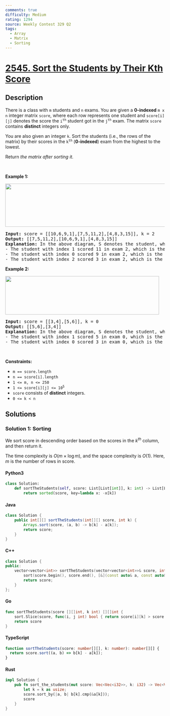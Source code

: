 ```yaml
---
comments: true
difficulty: Medium
rating: 1294
source: Weekly Contest 329 Q2
tags:
  - Array
  - Matrix
  - Sorting
---
```


<!-- problem:start -->

# [2545. Sort the Students by Their Kth Score](https://leetcode.com/problems/sort-the-students-by-their-kth-score)


## Description

<!-- description:start -->

<p>There is a class with <code>m</code> students and <code>n</code> exams. You are given a <strong>0-indexed</strong> <code>m x n</code> integer matrix <code>score</code>, where each row represents one student and <code>score[i][j]</code> denotes the score the <code>i<sup>th</sup></code> student got in the <code>j<sup>th</sup></code> exam. The matrix <code>score</code> contains <strong>distinct</strong> integers only.</p>

<p>You are also given an integer <code>k</code>. Sort the students (i.e., the rows of the matrix) by their scores in the <code>k<sup>th</sup></code>&nbsp;(<strong>0-indexed</strong>) exam from the highest to the lowest.</p>

<p>Return <em>the matrix after sorting it.</em></p>

<p>&nbsp;</p>
<p><strong class="example">Example 1:</strong></p>
<img alt="" src="https://fastly.jsdelivr.net/gh/doocs/leetcode@main/solution/2500-2599/2545.Sort%20the%20Students%20by%20Their%20Kth%20Score/images/example1.png" style="width: 600px; height: 136px;" />
<pre>
<strong>Input:</strong> score = [[10,6,9,1],[7,5,11,2],[4,8,3,15]], k = 2
<strong>Output:</strong> [[7,5,11,2],[10,6,9,1],[4,8,3,15]]
<strong>Explanation:</strong> In the above diagram, S denotes the student, while E denotes the exam.
- The student with index 1 scored 11 in exam 2, which is the highest score, so they got first place.
- The student with index 0 scored 9 in exam 2, which is the second highest score, so they got second place.
- The student with index 2 scored 3 in exam 2, which is the lowest score, so they got third place.
</pre>

<p><strong class="example">Example 2:</strong></p>
<img alt="" src="https://fastly.jsdelivr.net/gh/doocs/leetcode@main/solution/2500-2599/2545.Sort%20the%20Students%20by%20Their%20Kth%20Score/images/example2.png" style="width: 486px; height: 121px;" />
<pre>
<strong>Input:</strong> score = [[3,4],[5,6]], k = 0
<strong>Output:</strong> [[5,6],[3,4]]
<strong>Explanation:</strong> In the above diagram, S denotes the student, while E denotes the exam.
- The student with index 1 scored 5 in exam 0, which is the highest score, so they got first place.
- The student with index 0 scored 3 in exam 0, which is the lowest score, so they got second place.
</pre>

<p>&nbsp;</p>
<p><strong>Constraints:</strong></p>

<ul>
	<li><code>m == score.length</code></li>
	<li><code>n == score[i].length</code></li>
	<li><code>1 &lt;= m, n &lt;= 250</code></li>
	<li><code>1 &lt;= score[i][j] &lt;= 10<sup>5</sup></code></li>
	<li><code>score</code> consists of <strong>distinct</strong> integers.</li>
	<li><code>0 &lt;= k &lt; n</code></li>
</ul>

<!-- description:end -->

## Solutions

<!-- solution:start -->

### Solution 1: Sorting

We sort score in descending order based on the scores in the $k^{th}$ column, and then return it.

The time complexity is $O(m \times \log m)$, and the space complexity is $O(1)$. Here, $m$ is the number of rows in score.

<!-- tabs:start -->

#### Python3

```python
class Solution:
    def sortTheStudents(self, score: List[List[int]], k: int) -> List[List[int]]:
        return sorted(score, key=lambda x: -x[k])
```

#### Java

```java
class Solution {
    public int[][] sortTheStudents(int[][] score, int k) {
        Arrays.sort(score, (a, b) -> b[k] - a[k]);
        return score;
    }
}
```

#### C++

```cpp
class Solution {
public:
    vector<vector<int>> sortTheStudents(vector<vector<int>>& score, int k) {
        sort(score.begin(), score.end(), [&](const auto& a, const auto& b) { return a[k] > b[k]; });
        return score;
    }
};
```

#### Go

```go
func sortTheStudents(score [][]int, k int) [][]int {
	sort.Slice(score, func(i, j int) bool { return score[i][k] > score[j][k] })
	return score
}
```

#### TypeScript

```ts
function sortTheStudents(score: number[][], k: number): number[][] {
  return score.sort((a, b) => b[k] - a[k]);
}
```

#### Rust

```rust
impl Solution {
    pub fn sort_the_students(mut score: Vec<Vec<i32>>, k: i32) -> Vec<Vec<i32>> {
        let k = k as usize;
        score.sort_by(|a, b| b[k].cmp(&a[k]));
        score
    }
}
```

<!-- tabs:end -->

<!-- solution:end -->

<!-- problem:end -->
